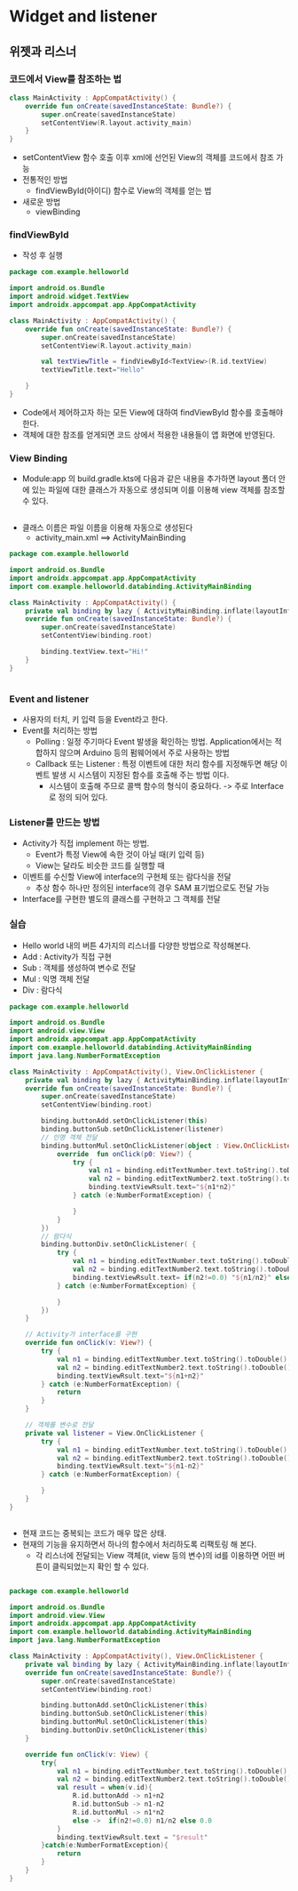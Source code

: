 # Widget and listener

## 위젯과 리스너



### 코드에서 View를 참조하는 법

```kotlin
class MainActivity : AppCompatActivity() {
    override fun onCreate(savedInstanceState: Bundle?) {
        super.onCreate(savedInstanceState)
        setContentView(R.layout.activity_main)
    }
}
```

* setContentView 함수 호출 이후 xml에 선언된 View의 객체를 코드에서 참조 가능
* 전통적인 방법
  * findViewById(아이디) 함수로 View의 객체를 얻는 법
* 새로운 방법
  * viewBinding

### findViewById

* 작성 후 실행

```kotlin
package com.example.helloworld

import android.os.Bundle
import android.widget.TextView
import androidx.appcompat.app.AppCompatActivity

class MainActivity : AppCompatActivity() {
    override fun onCreate(savedInstanceState: Bundle?) {
        super.onCreate(savedInstanceState)
        setContentView(R.layout.activity_main)

        val textViewTitle = findViewById<TextView>(R.id.textView)
        textViewTitle.text="Hello"

    }
}
```

* Code에서 제어하고자 하는 모든 View에 대하여 findViewById 함수를 호출해야 한다.
* 객체에 대한 참조를 얻게되면 코드 상에서 적용한 내용들이 앱 화면에 반영된다.



### View Binding

* Module:app 의 build.gradle.kts에 다음과 같은 내용을 추가하면 layout 폴더 안에 있는 파일에 대한 클래스가 자동으로 생성되며 이를 이용해 view 객체를 참조할 수 있다.

<figure><img src="../../.gitbook/assets/image (5).png" alt=""><figcaption></figcaption></figure>

* 클래스 이름은 파일 이름을 이용해 자동으로 생성된다
  * activity\_main.xml ==> ActivityMainBinding

```kotlin
package com.example.helloworld

import android.os.Bundle
import androidx.appcompat.app.AppCompatActivity
import com.example.helloworld.databinding.ActivityMainBinding

class MainActivity : AppCompatActivity() {
    private val binding by lazy { ActivityMainBinding.inflate(layoutInflater) }
    override fun onCreate(savedInstanceState: Bundle?) {
        super.onCreate(savedInstanceState)
        setContentView(binding.root)

        binding.textView.text="Hi!"
    }
}
```

<figure><img src="../../.gitbook/assets/image (89).png" alt=""><figcaption></figcaption></figure>

### Event and listener

* 사용자의 터치, 키 입력 등을 Event라고 한다.
* Event를 처리하는 방법
  * Polling : 일정 주기마다 Event 발생을 확인하는 방법. Application에서는 적합하지 않으며 Arduino 등의 펌웨어에서 주로 사용하는 방법
  * Callback 또는 Listener : 특정 이벤트에 대한 처리 함수를 지정해두면 해당 이벤트 발생 시 시스템이 지정된 함수를 호출해 주는 방법 이다.
    * 시스템이 호출해 주므로 콜백 함수의 형식이 중요하다. -> 주로 Interface로 정의 되어 있다.

### Listener를 만드는 방법

* Activity가 직접 implement 하는 방법.
  * Event가 특정 View에 속한 것이 아닐 때(키 입력 등)
  * View는 달라도 비슷한 코드를 실행할 때
* 이벤트를 수신할 View에 interface의 구현체 또는 람다식을 전달
  * 추상 함수 하나만 정의된 interface의 경우 SAM 표기법으로도 전달 가능
* Interface를 구현한 별도의 클래스를 구현하고 그 객체를 전달



### 실습

* Hello world 내의 버튼 4가지의 리스너를 다양한 방법으로 작성해본다.
* Add : Activity가 직접 구현
* Sub : 객체를 생성하여 변수로 전달
* Mul : 익명 객체 전달
* Div : 람다식

```kotlin
package com.example.helloworld

import android.os.Bundle
import android.view.View
import androidx.appcompat.app.AppCompatActivity
import com.example.helloworld.databinding.ActivityMainBinding
import java.lang.NumberFormatException

class MainActivity : AppCompatActivity(), View.OnClickListener {
    private val binding by lazy { ActivityMainBinding.inflate(layoutInflater) }
    override fun onCreate(savedInstanceState: Bundle?) {
        super.onCreate(savedInstanceState)
        setContentView(binding.root)

        binding.buttonAdd.setOnClickListener(this)
        binding.buttonSub.setOnClickListener(listener)
        // 인명 객체 전달
        binding.buttonMul.setOnClickListener(object : View.OnClickListener{
            override  fun onClick(p0: View?) {
                try {
                    val n1 = binding.editTextNumber.text.toString().toDouble()
                    val n2 = binding.editTextNumber2.text.toString().toDouble()
                    binding.textViewRsult.text="${n1*n2}"
                } catch (e:NumberFormatException) {

                }
            }
        })
        // 람다식
        binding.buttonDiv.setOnClickListener( {
            try {
                val n1 = binding.editTextNumber.text.toString().toDouble()
                val n2 = binding.editTextNumber2.text.toString().toDouble()
                binding.textViewRsult.text= if(n2!=0.0) "${n1/n2}" else "0.0"
            } catch (e:NumberFormatException) {

            }
        })
    }

    // Activity가 interface를 구현
    override fun onClick(v: View?) {
        try {
            val n1 = binding.editTextNumber.text.toString().toDouble()
            val n2 = binding.editTextNumber2.text.toString().toDouble()
            binding.textViewRsult.text="${n1+n2}"
        } catch (e:NumberFormatException) {
            return
        }
    }

    // 객체를 변수로 전달
    private val listener = View.OnClickListener {
        try {
            val n1 = binding.editTextNumber.text.toString().toDouble()
            val n2 = binding.editTextNumber2.text.toString().toDouble()
            binding.textViewRsult.text="${n1-n2}"
        } catch (e:NumberFormatException) {

        }
    }
}
```

<figure><img src="../../.gitbook/assets/image (90).png" alt=""><figcaption></figcaption></figure>

* 현재 코드는 중복되는 코드가 매우 많은 상태.
* 현재의 기능을 유지하면서 하나의 함수에서 처리하도록 리팩토링 해 본다.
  * 각 리스너에 전달되는 View 객체(it, view 등의 변수)의 id를 이용하면 어떤 버튼이 클릭되었는지 확인 할 수 있다.

<figure><img src="../../.gitbook/assets/image (88).png" alt=""><figcaption></figcaption></figure>

```kotlin
package com.example.helloworld

import android.os.Bundle
import android.view.View
import androidx.appcompat.app.AppCompatActivity
import com.example.helloworld.databinding.ActivityMainBinding
import java.lang.NumberFormatException

class MainActivity : AppCompatActivity(), View.OnClickListener {
    private val binding by lazy { ActivityMainBinding.inflate(layoutInflater) }
    override fun onCreate(savedInstanceState: Bundle?) {
        super.onCreate(savedInstanceState)
        setContentView(binding.root)

        binding.buttonAdd.setOnClickListener(this)
        binding.buttonSub.setOnClickListener(this)
        binding.buttonMul.setOnClickListener(this)
        binding.buttonDiv.setOnClickListener(this)
    }

    override fun onClick(v: View) {
        try{
            val n1 = binding.editTextNumber.text.toString().toDouble()
            val n2 = binding.editTextNumber2.text.toString().toDouble()
            val result = when(v.id){
                R.id.buttonAdd -> n1+n2
                R.id.buttonSub -> n1-n2
                R.id.buttonMul -> n1*n2
                else ->  if(n2!=0.0) n1/n2 else 0.0
            }
            binding.textViewRsult.text = "$result"
        }catch(e:NumberFormatException){
            return
        }
    }
}
```

<figure><img src="../../.gitbook/assets/image (91).png" alt=""><figcaption></figcaption></figure>


